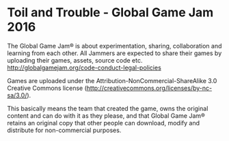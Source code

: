 # Toil and Trouble - Global Game Jam 2016  

The Global Game Jam® is about experimentation, sharing, collaboration and learning from each other. All Jammers are expected to share their games by uploading their games, assets, source code etc.  
http://globalgamejam.org/code-conduct-legal-policies  

Games are uploaded under the Attribution-NonCommercial-ShareAlike 3.0 Creative Commons license (http://creativecommons.org/licenses/by-nc-sa/3.0/).

This basically means the team that created the game, owns the original content and can do with it as they please, and that Global Game Jam® retains an original copy that other people can download, modify and distribute for non-commercial purposes. 
